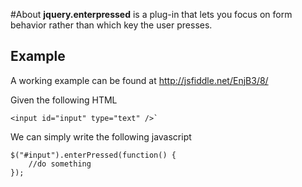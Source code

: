 #About
**jquery.enterpressed** is a plug-in that lets you focus on form behavior rather than which key the user presses.


## Example
A working example can be found at http://jsfiddle.net/EnjB3/8/

Given the following HTML

    <input id="input" type="text" />`

We can simply write the following javascript

    $("#input").enterPressed(function() {
        //do something
    });